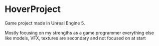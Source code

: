 # HoverProject
 
Game project made in Unreal Engine 5.

Mostly focusing on my strengths as a game programmer everything else like models, VFX, textures are secondary and not focused on at start
